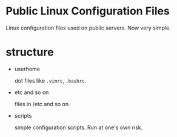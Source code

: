 # Public Linux Configuration Files

Linux configuration files used on public servers. Now very simple.

# structure

- userhome

    dot files like `.vimrc`, `.bashrc`.
- etc and so on

    files in /etc and so on.

- scripts

    simple configuration scripts. Run at one's own risk.

